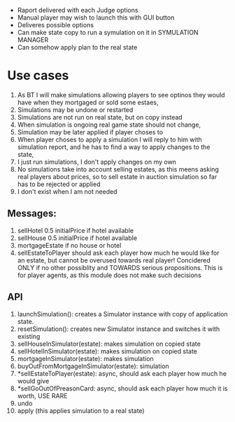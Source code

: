 * Raport delivered with each Judge options
* Manual player may wish to launch this with GUI button
* Deliveres possible options 
* Can make state copy to run a symulation on it in SYMULATION MANAGER
* Can somehow apply plan to the real state

# Use cases
1. As BT I will make simulations allowing players to see optinos they would have when they mortgaged or sold some estaes,
2. Simulations may be undone or restarted
3. Simulations are not run on real state, but on copy instead
4. When simulation is ongoing real game state should not change,
5. Simulation may be later applied if player choses to
6. When player choses to apply a simulation I will reply to him with simulation report, and he has to find a way to apply changes to the state,
7. I just run simulations, I don't apply changes on my own
8. No simulations take into account selling estates, as this meens asking real players about prices,
so to sell estate in auction simulation so far has to be rejected or applied
9. I don't exist when I am not needed


## Messages:
1. sellHotel  0.5 initialPrice  if hotel available
2. sellHouse  0.5 initialPrice  if hotel available
3. mortgageEstate  if no house or hotel
4. sellEstateToPlayer  should ask each player how much he would like for an estate, but cannot be overused towards real player! Concidered ONLY if no other possiblity and TOWARDS serious propositions. This is for player agents, as this module does not make such decisions

## API
1. launchSimulation(): creates a Simulator instance with copy of application state.
2. resetSimulation(): creates new Simulator instance and switches it with existing
3. sellHouseInSimulator(estate): makes simulation on copied state
4. sellHotelInSimulator(estate): makes simulation on copied state
5. mortgageInSimulator(estate): makes simulation
6. buyOutFromMortgageInSimulator(estate): simulation
7. *sellEstateToPlayer(estate): async, should ask each player how much he would give
8. *sellGoOutOfPreasonCard: async, should ask each player how much it is worth, USE RARE
9. undo
10. apply (this applies simulation to a real state)